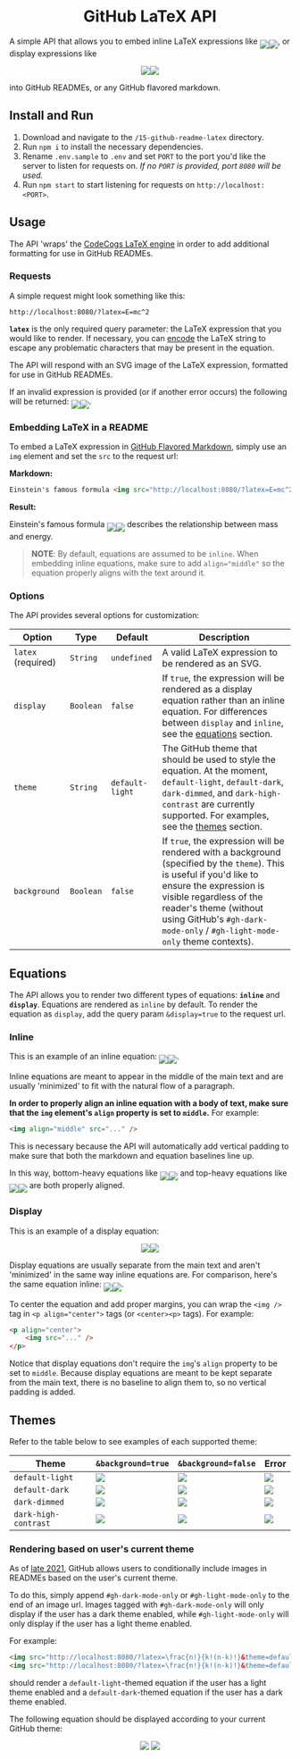 <h1 align="center">GitHub LaTeX API</h1>

A simple API that allows you to embed inline LaTeX expressions like <img align="middle" src="./assets/img/0-light.svg#gh-light-mode-only" /><img align="middle" src="./assets/img/0-dark.svg#gh-dark-mode-only" />, or display expressions like

<p align="center">
    <img src="./assets/img/1-light.svg#gh-light-mode-only" /><img src="./assets/img/1-dark.svg#gh-dark-mode-only" />
</p>

into GitHub READMEs, or any GitHub flavored markdown.

## Install and Run

1. Download and navigate to the `/15-github-readme-latex` directory.
2. Run `npm i` to install the necessary dependencies.
3. Rename `.env.sample` to `.env` and set `PORT` to the port you'd like the server to listen for requests on. *If no `PORT` is provided, port `8080` will be used.*
4. Run `npm start` to start listening for requests on `http://localhost:<PORT>`.

## Usage

The API 'wraps' the [CodeCogs LaTeX engine](https://editor.codecogs.com/docs/) in order to add additional formatting for use in GitHub READMEs.

### Requests

A simple request might look something like this:

```
http://localhost:8080/?latex=E=mc^2
```

**`latex`** is the only required query parameter: the LaTeX expression that you would like to render. If necessary, you can [encode](https://developer.mozilla.org/en-US/docs/Web/JavaScript/Reference/Global_Objects/encodeURIComponent) the LaTeX string to escape any problematic characters that may be present in the equation.

The API will respond with an SVG image of the LaTeX expression, formatted for use in GitHub READMEs.

If an invalid expression is provided (or if another error occurs) the following will be returned: <img align="middle" src="./assets/img/15-light.svg#gh-light-mode-only" /><img align="middle" src="./assets/img/15-dark.svg#gh-dark-mode-only" />.

### Embedding LaTeX in a README

To embed a LaTeX expression in [GitHub Flavored Markdown](https://github.github.com/gfm/), simply use an `img` element and set the `src` to the request url:

**Markdown:**

```markdown
Einstein's famous formula <img src="http://localhost:8080/?latex=E=mc^2" align="middle" /> describes the relationship between mass and energy.
```

**Result:**

Einstein's famous formula <img src="./assets/img/2-light.svg#gh-light-mode-only" align="middle" /><img src="./assets/img/2-dark.svg#gh-dark-mode-only" align="middle" /> describes the relationship between mass and energy.

> **NOTE**: By default, equations are assumed to be `inline`. When embedding inline equations, make sure to add `align="middle"` so the equation properly aligns with the text around it.

### Options

The API provides several options for customization:

| Option | Type | Default | Description |
| --- | --- | --- | --- |
| `latex` (required) | `String` | `undefined` | A valid LaTeX expression to be rendered as an SVG. |
| `display` | `Boolean` | `false` | If `true`, the expression will be rendered as a display equation rather than an inline equation. For differences between `display` and `inline`, see the [equations](#equations) section. |
| `theme` | `String` | `default-light` | The GitHub theme that should be used to style the equation. At the moment, `default-light`, `default-dark`, `dark-dimmed`, and `dark-high-contrast` are currently supported. For examples, see the [themes](#themes) section. |
| `background` | `Boolean` | `false` | If `true`, the expression will be rendered with a background (specified by the `theme`). This is useful if you'd like to ensure the expression is visible regardless of the reader's theme (without using GitHub's `#gh-dark-mode-only` / `#gh-light-mode-only` theme contexts).

## Equations

The API allows you to render two different types of equations: **`inline`** and **`display`**. Equations are rendered as `inline` by default. To render the equation as `display`, add the query param `&display=true` to the request url.

### Inline

This is an example of an inline equation: <img align="middle" src="./assets/img/0-light.svg#gh-light-mode-only" /><img align="middle" src="./assets/img/0-dark.svg#gh-dark-mode-only" />.

Inline equations are meant to appear in the middle of the main text and are usually 'minimized' to fit with the natural flow of a paragraph.

**In order to properly align an inline equation with a body of text, make sure that the `img` element's `align` property is set to `middle`.** For example:

```markdown
<img align="middle" src="..." />
```

This is necessary because the API will automatically add vertical padding to make sure that both the markdown and equation baselines line up.

In this way, bottom-heavy equations like <img align="middle" src="./assets/img/3-light.svg#gh-light-mode-only" /><img align="middle" src="./assets/img/3-dark.svg#gh-dark-mode-only" /> and top-heavy equations like <img align="middle" src="./assets/img/4-light.svg#gh-light-mode-only" /><img align="middle" src="./assets/img/4-dark.svg#gh-dark-mode-only" /> are both properly aligned.

### Display

This is an example of a display equation:

<p align="center">
    <img src="./assets/img/1-light.svg#gh-light-mode-only" /><img src="./assets/img/1-dark.svg#gh-dark-mode-only" />
</p>

Display equations are usually separate from the main text and aren't 'minimized' in the same way inline equations are. For comparison, here's the same equation inline: <img align="middle" src="./assets/img/5-light.svg#gh-light-mode-only" /><img align="middle" src="./assets/img/5-dark.svg#gh-dark-mode-only" />.

To center the equation and add proper margins, you can wrap the `<img />` tag in `<p align="center">` tags (or `<center><p>` tags). For example:

```markdown
<p align="center">
    <img src="..." />
</p>
```

Notice that display equations don't require the `img`'s `align` property to be set to `middle`. Because display equations are meant to be kept separate from the main text, there is no baseline to align them to, so no vertical padding is added.

## Themes

Refer to the table below to see examples of each supported theme:

| Theme | `&background=true` | `&background=false` | Error |
| --- | --- | --- | --- |
| `default-light` | <img src="./assets/img/6.svg" /> | <img src="./assets/img/7.svg" /> | <img src="./assets/img/16.svg" /> |
| `default-dark` | <img src="./assets/img/8.svg" /> | <img src="./assets/img/9.svg" /> | <img src="./assets/img/17.svg" /> |
| `dark-dimmed` | <img src="./assets/img/10.svg" /> | <img src="./assets/img/11.svg" /> | <img src="./assets/img/18.svg" /> |
| `dark-high-contrast` | <img src="./assets/img/12.svg" /> | <img src="./assets/img/13.svg" /> | <img src="./assets/img/19.svg" /> |

### Rendering based on user's current theme

As of [late 2021](https://github.blog/changelog/2021-11-24-specify-theme-context-for-images-in-markdown/), GitHub allows users to conditionally include images in READMEs based on the user's current theme.

To do this, simply append `#gh-dark-mode-only` or `#gh-light-mode-only` to the end of an image url. Images tagged with `#gh-dark-mode-only` will only display if the user has a dark theme enabled, while `#gh-light-mode-only` will only display if the user has a light theme enabled.

For example:

```markdown
<img src="http://localhost:8080/?latex=\frac{n!}{k!(n-k)!}&theme=default-light#gh-light-mode-only" />
<img src="http://localhost:8080/?latex=\frac{n!}{k!(n-k)!}&theme=default-darkt#gh-dark-mode-only" />
```

should render a `default-light`-themed equation if the user has a light theme enabled and a `default-dark`-themed equation if the user has a dark theme enabled.

The following equation should be displayed according to your current GitHub theme:

<p align="center">
    <img src="./assets/img/14-light.svg#gh-light-mode-only" />
    <img src="./assets/img/14-dark.svg#gh-dark-mode-only" />
</p>